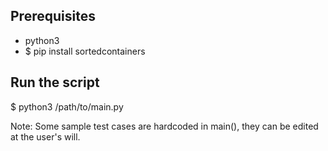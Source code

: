 Prerequisites
-------------

* python3
* $ pip install sortedcontainers


Run the script
--------------

$ python3 /path/to/main.py

Note: Some sample test cases are hardcoded in main(), they can be edited at the user's will.
